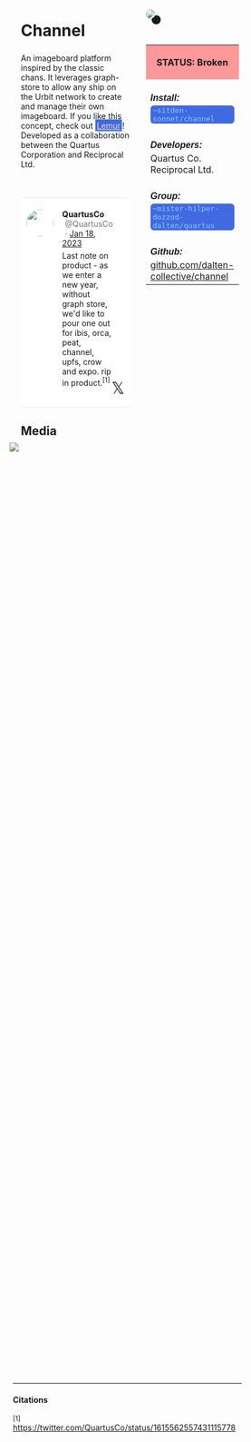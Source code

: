 <style>
	/* %wiki restyling */
.page a{display: inline-block;color: white;border: 1px solid black;margin-right: 6px;padding: 5px;background-color:#3366cc;border-radius:7px;}#page-title{display:none;}.sidebar{margin-right:-20px;padding-top:180px;background-image: url("https://i.imgur.com/enNS7bT.png");background-repeat:no-repeat;background-position-x:53%}#global-menu{border:2px solid cadetblue;}#global-menu a{display:block;margin-bottom:6px;}h1{font-size:2em;margin-top:0em}footer{text-align:left}
	/* Tooltip */
.tooltip {position: relative;display: inline-block;border-bottom: 1px dotted black;}
.tooltip .tooltiptext {visibility: hidden;width: 120px;background-color: black;color: #fff;text-align: center;padding: 5px 0;border-radius: 6px;
position: absolute;z-index: 1;}
.tooltip:hover .tooltiptext {visibility: visible;}
.logo {margin-top:-20px;margin-bottom:30px;margin-left:0px;box-shadow: 10px 10px;border-radius:30px;}
	/* Flexbox */
* {box-sizing: border-box;} body {margin: 0;} #main {display: flex;min-height: calc(100vh - 40vh);} #main > article {flex: 1;} #main > nav, #main > aside {flex: 0 0 20vw;} #main > nav {order: -1;} header{padding: 0em;} footer, article, nav, aside {padding: 1em;}
	/* Urmanac */
.urlink{display:inline-block;padding:1px 4px 1px 4px;font-family:monospace;color:LightSkyBlue; background:RoyalBlue;border-radius:6px;} .wlink{background-color: royalblue;border-radius: 0px;padding: 2px 2px 1px 2px;border: solid 1px lightskyblue;color: wheat;} .xlink{background-color: rgba(130, 130, 130, 20%);border-radius: 0px;padding: 2px 2px 1px 2px;border: solid 1px lightskyblue;color: black;} h5{margin-bottom:-1em;font-family:sans-serif}
img {max-width:100%;} .avator {border-radius:100px;width:48px;margin-right: 15px;} .tweet-wrap {max-width:490px;background: #fff;margin: 0 auto;margin-top: 50px;border-radius:3px;padding: 20px 30px 20px 10px;border-bottom: 1px solid #e6ecf0;border-top: 1px solid #e6ecf0;}.tweet-header {display: flex;align-items:flex-start;font-size:14px;}
.tweet-header-info {font-weight:bold;} .tweet-header-info span {color:#657786;font-weight:normal;margin-left: 5px;} .tweet-header-info p {font-weight:normal;margin-top: 5px;} .tweet-img-wrap {padding-left: 60px;}
</style>
<link href="https://fonts.googleapis.com/css?family=Asap" rel="stylesheet">
<link href="https://fonts.googleapis.com/css?family=Roboto" rel="stylesheet">



<div id="main"><article>

# Channel

An imageboard platform inspired by the classic chans. It leverages graph-store to allow any ship on the Urbit network to create and manage their own imageboard. If you like this concept, check out <a class="wlink" href="https://bordex-ripdur.tlon.network/wiki/urmanac/lemur">Lemur</a>!<br>
Developed as a collaboration between the Quartus Corporation and Reciprocal Ltd.

<div class="tweet-wrap">
  <div class="tweet-header">
    <img src="https://pbs.twimg.com/profile_images/1569380141029294080/5RDinqyr_400x400.jpg" alt="" class="avator">
    <div class="tweet-header-info">
      QuartusCo <span>@QuartusCo</span><span> · <a href="https://twitter.com/QuartusCo/status/1615562557431115778">Jan 18, 2023</a>
</span>
      <p>Last note on product - as we enter a new year, without graph store, we'd like to pour one out for ibis, orca, peat, channel, upfs, crow and expo. rip in product.<sup>[1]</sup></p>
    </div>    
  </div>
<span style="float: right;position: relative;font-size: 2em;top: -30;right: -20;">𝕏</span>
</div>

## Media

<img src="https://i.imgur.com/8JFnoUU.jpeg" style="margin-left:-20px;margin-top:-10px;max-width:320px">

</article><aside>

<img src="https://i.imgur.com/WjDQPAI.jpeg" class="logo">

<table style="width:100%">
  <tr><th style="background-color:#ff9999">

STATUS: Broken

</th></tr>
  <tr><td>
	<h5>  Install: </h5><br><span class="urlink"> ~sitden-sonnet/channel </span>
  </td></tr>

  <tr><td>
	<h5>   Developers: </h5><br>Quartus Co.<br> Reciprocal Ltd.
  </td></tr>

  <tr><td>
	<h5>  Group: </h5><br><span class="urlink"> ~mister-hilper-dozzod-dalten/quartus </span>
  </td></tr>

  <tr><td>
	<h5>  Github: </h5><br> <a href="https://github.com/dalten-collective/channel">github.com/dalten-collective/channel</a>
  </td></tr>

</table> 

</aside></div>

---------------------------------

#### Citations

<sup>[1]</sup> https://twitter.com/QuartusCo/status/1615562557431115778

